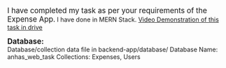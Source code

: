 <span style="font-size:larger;">I have completed my task as per your requirements of the Expense App.</span>
I have done in MERN Stack.
[Video Demonstration of this task in drive](https://drive.google.com/file/d/1lPkZ7qXOsaIUH7AQ59l-wynMxyqK49LP/view?usp=sharing)

<div style="font-size:larger;font-weight:bold;">Database:</div>
Database/collection data file in backend-app/database/
Database Name: anhas_web_task
Collections: Expenses, Users